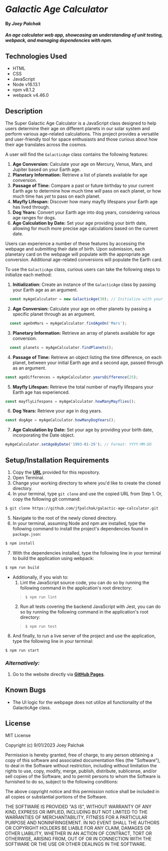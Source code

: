 # _Galactic Age Calculator_

#### By _**Joey Palchak**_

#### _An age calculator web app, showcasing an understanding of unit testing, webpack, and managing dependencies with npm._

## Technologies Used

* HTML
* CSS
* JavaScript
* Node v16.13.1
* npm v8.1.2
* webpack v4.46.0

## Description

The Super Galactic Age Calculator is a JavaScript class designed to help users determine their age on different planets in our solar system and perform various age-related calculations. This project provides a versatile and user-friendly tool for space enthusiasts and those curious about how their age translates across the cosmos.

A user will find the `GalacticAge` class contains the following features:
1. **Age Conversion:** Calculate your age on Mercury, Venus, Mars, and Jupiter based on your Earth age.
2. **Planetary Information:** Retrieve a list of planets available for age conversion.
3. **Passage of Time:** Compare a past or future birthday to your current Earth age to determine how much time _will_ pass on each planet, or how much time has _yet_ to pass on each planet.
4. **Mayfly Lifespan:** Discover how many mayfly lifespans your Earth age has lived through.
5. **Dog Years:** Convert your Earth age into dog years, considering various age ranges for dogs.
6. **Age Calculation by Date:** Set your age providing your birth date, allowing for much more precise age calculations based on the current date.

Users can experience a number of these features by accessing the webpage and submitting their date of birth. Upon submission, each planetary card on the webpage will populate with the appropriate age conversion. Additional age-related conversions will populate the Earth card.

To use the `GalacticAge` class, curious users can take the following steps to initialize each method:

1. **Initialization:** Create an instance of the `GalacticAge` class by passing your Earth age as an argument.
```javascript
  const myAgeCalculator = new GalacticAge(30); // Initialize with your Earth age (e.g., 30 years)
```
2. **Age Conversion:** Calculate your age on other planets by passing a specific planet through as an argument.
```javascript
  const ageOnMars = myAgeCalculator.findAgeOn('Mars');
```
3. **Planetary Information:** Retrieve an array of planets available for age conversion.
```javascript
  const planets = myAgeCalculator.findPlanets();
```
4. **Passage of Time:** Retrieve an object listing the time difference, on each planet, between your initial Earth age and a second age, passed through as an argument.
```javascript
const ageDifferences = myAgeCalculator.yearsDifference(25);
```
5. **Mayfly Lifespan:** Retrieve the total number of mayfly lifespans your Earth age has experienced.
```javascript
const mayflyLifespans = myAgeCalculator.howManyMayflies();
```
6. **Dog Years:** Retrieve your age in dog years.
```javascript
const dogAge = myAgeCalculator.howManyDogYears();
```
7. **Age Calculation by Date:** Set your age by providing your birth date, incorporating the Date object.
```javascript
myAgeCalculator.setAgeByDate('1993-01-29'); // Format: YYYY-MM-DD
```

## Setup/Installation Requirements

1. Copy the **[URL](https://github.com/jfpalchak/galactic-age-calculator.git)** provided for this repository.
2. Open Terminal.
3. Change your working directory to where you'd like to create the cloned directory.
4. In your terminal, type `git clone` and use the copied URL from Step 1. Or, copy the following git command:
```bash
$ git clone https://github.com/jfpalchak/galactic-age-calculator.git
```
5. Navigate to the root of the newly cloned directory.
6. In your terminal, assuming Node and npm are installed, type the following command to install the project's dependencies found in `package.json`:
```bash
$ npm install
```
7. With the dependencies installed, type the following line in your terminal to build the application using webpack:
```bash
$ npm run build
```
  * Additionally, if you wish to:
    1. Lint the JavaScript source code, you can do so by running the following command in the application's root directory: 
    > `$ npm run lint`
    2. Run all tests covering the backend JavaScript with Jest, you can do so by running the following command in the application's root directory: 
    > `$ npm run test`
    
8. And finally, to run a live server of the project and use the application, type the following line in your terminal:
```bash
$ npm run start
```

### _Alternatively:_

1. Go to the website directly via **[GitHub Pages](https://jfpalchak.github.io/galactic-age-calculator/)**.

## Known Bugs

* The UI logic for the webpage does not utilize all functionality of the GalacticAge class.

## License

MIT License

Copyright (c) 9/01/2023 Joey Palchak

Permission is hereby granted, free of charge, to any person obtaining a copy of this software and associated documentation files (the "Software"), to deal in the Software without restriction, including without limitation the rights to use, copy, modify, merge, publish, distribute, sublicense, and/or sell copies of the Software, and to permit persons to whom the Software is furnished to do so, subject to the following conditions:  

The above copyright notice and this permission notice shall be included in all copies or substantial portions of the Software.  

THE SOFTWARE IS PROVIDED "AS IS", WITHOUT WARRANTY OF ANY KIND, EXPRESS OR IMPLIED, INCLUDING BUT NOT LIMITED TO THE WARRANTIES OF MERCHANTABILITY, FITNESS FOR A PARTICULAR PURPOSE AND NONINFRINGEMENT. IN NO EVENT SHALL THE AUTHORS OR COPYRIGHT HOLDERS BE LIABLE FOR ANY CLAIM, DAMAGES OR OTHER LIABILITY, WHETHER IN AN ACTION OF CONTRACT, TORT OR OTHERWISE, ARISING FROM, OUT OF OR IN CONNECTION WITH THE SOFTWARE OR THE USE OR OTHER DEALINGS IN THE SOFTWARE.
